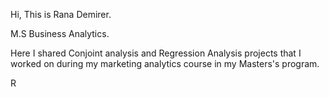 Hi, This is Rana Demirer.  

M.S Business Analytics.

Here I shared Conjoint analysis and Regression Analysis projects that I worked on during my marketing analytics course in my Masters's program.

R




